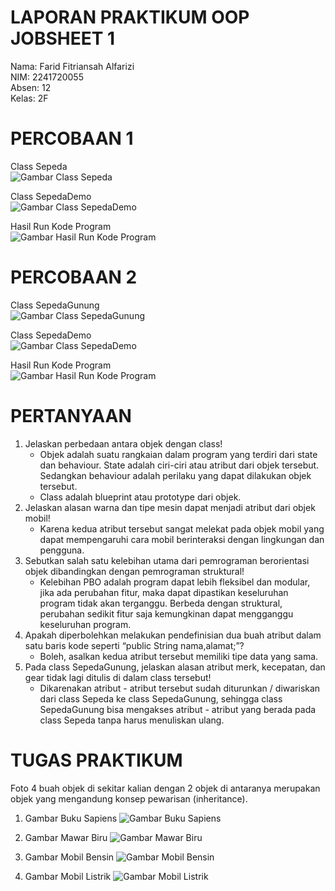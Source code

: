 # LAPORAN PRAKTIKUM OOP JOBSHEET 1

Nama: Farid Fitriansah Alfarizi <br>
NIM: 2241720055 <br>
Absen: 12 <br>
Kelas: 2F <br>

# PERCOBAAN 1

Class Sepeda <br>
<img src="img/ClassSepeda.png" alt="Gambar Class Sepeda"> <br>

Class SepedaDemo <br>
<img src="img/ClassSepedaDemoP1.png" alt="Gambar Class SepedaDemo"> <br>

Hasil Run Kode Program <br>
<img src="img/HasilRunP1.png" alt="Gambar Hasil Run Kode Program"> <br>

# PERCOBAAN 2

Class SepedaGunung <br>
<img src="img/ClassSepedaGunung.png" alt="Gambar Class SepedaGunung"> <br>

Class SepedaDemo <br>
<img src="img/ClassSepedaDemoP2.png" alt="Gambar Class SepedaDemo"> <br>

Hasil Run Kode Program <br>
<img src="img/HasilRunP2.png" alt="Gambar Hasil Run Kode Program"> <br>

# PERTANYAAN

1. Jelaskan perbedaan antara objek dengan class!
   - Objek adalah suatu rangkaian dalam program yang terdiri dari state dan behaviour. State adalah ciri-ciri atau atribut dari objek tersebut. Sedangkan behaviour adalah perilaku yang dapat dilakukan objek tersebut.
   - Class adalah blueprint atau prototype dari objek.
2. Jelaskan alasan warna dan tipe mesin dapat menjadi atribut dari objek mobil!
   - Karena kedua atribut tersebut sangat melekat pada objek mobil yang dapat mempengaruhi cara mobil berinteraksi dengan lingkungan dan pengguna.
3. Sebutkan salah satu kelebihan utama dari pemrograman berorientasi objek dibandingkan
   dengan pemrograman struktural!
   - Kelebihan PBO adalah program dapat lebih fleksibel dan modular, jika ada perubahan fitur, maka dapat dipastikan keseluruhan program tidak akan terganggu. Berbeda dengan struktural, perubahan sedikit fitur saja kemungkinan dapat mengganggu keseluruhan program.
4. Apakah diperbolehkan melakukan pendefinisian dua buah atribut dalam satu baris kode seperti
   “public String nama,alamat;”?
   - Boleh, asalkan kedua atribut tersebut memiliki tipe data yang sama.
5. Pada class SepedaGunung, jelaskan alasan atribut merk, kecepatan, dan gear tidak lagi ditulis di
   dalam class tersebut!
   - Dikarenakan atribut - atribut tersebut sudah diturunkan / diwariskan dari class Sepeda ke class SepedaGunung, sehingga class SepedaGunung bisa mengakses atribut - atribut yang berada pada class Sepeda tanpa harus menuliskan ulang.

# TUGAS PRAKTIKUM

Foto 4 buah objek di sekitar kalian dengan 2 objek di antaranya merupakan objek yang mengandung konsep pewarisan (inheritance). <br>

1. Gambar Buku Sapiens
   <img src="img/BukuSapiens.jpeg" alt="Gambar Buku Sapiens"> <br>

2. Gambar Mawar Biru
   <img src="img/MawarBiru.jpg" alt="Gambar Mawar Biru"> <br>

3. Gambar Mobil Bensin
   <img src="img/MobilSupra.jpg" alt="Gambar Mobil Bensin"> <br>

4. Gambar Mobil Listrik
   <img src="img/MobilTesla.jpg" alt="Gambar Mobil Listrik"> <br>
